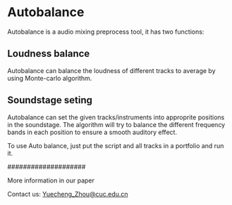 # Autobalance
Autobalance is a audio mixing preprocess tool, it has two functions:

## Loudness balance
Autobalance can balance the loudness of different tracks to average by using Monte-carlo algorithm.

## Soundstage seting
Autobalance can set the given tracks/instruments into approprite positions in the soundstage. The algorithm will try to balance the different frequency bands in each position to ensure a smooth auditory effect.

To use Auto balance, just put the script and all tracks in a portfolio and run it.

####################

More information in our paper 

Contact us: Yuecheng_Zhou@cuc.edu.cn
